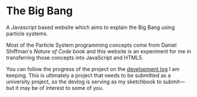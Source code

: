 The Big Bang
=======

A Javascript based website which aims to explain the Big Bang using particle systems.

Most of the Particle System programming concepts come from Daniel Shiffman's *Nature of Code* book and this website is an experiment for me in transferring those concepts into JavaScript and HTML5.

You can follow the progress of the project on the [development log](https://www.joshmurr.co.uk/bb_devlog.html "Big Bag Devlog") I am keeping. This is ultimately a project that needs to be submitted as a university project, so the devlog is serving as my sketchbook to submit—but it may be of interest to some of you.